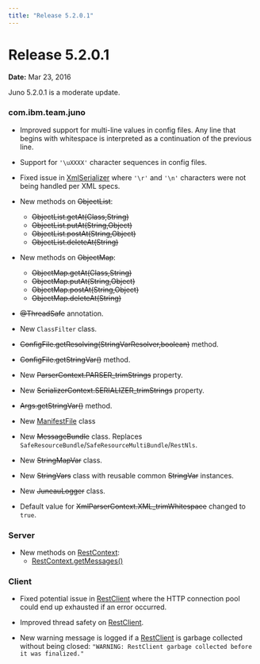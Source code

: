```yaml
---
title: "Release 5.2.0.1"
---
```


# Release 5.2.0.1

**Date:** Mar 23, 2016

Juno 5.2.0.1 is a moderate update.

### com.ibm.team.juno

- Improved support for multi-line values in config files.
  Any line that begins with whitespace is interpreted as a continuation of the previous line.

- Support for `'\uXXXX'` character sequences in config files.

- Fixed issue in [XmlSerializer](API_DOCS/org/apache/juneau/xml/XmlSerializer.html) where `'\r'` and `'\n'` characters were not being handled per XML specs.

- New methods on  ~~ObjectList~~:
  - ~~ObjectList.getAt(Class,String)~~
  - ~~ObjectList.putAt(String,Object)~~
  - ~~ObjectList.postAt(String,Object)~~
  - ~~ObjectList.deleteAt(String)~~

- New methods on  ~~ObjectMap~~:
  - ~~ObjectMap.getAt(Class,String)~~
  - ~~ObjectMap.putAt(String,Object)~~
  - ~~ObjectMap.postAt(String,Object)~~
  - ~~ObjectMap.deleteAt(String)~~

- ~~@ThreadSafe~~ annotation.

- New `ClassFilter` class.

- ~~ConfigFile.getResolving(StringVarResolver,boolean)~~ method.

- ~~ConfigFile.getStringVar()~~ method.

- New ~~ParserContext.PARSER_trimStrings~~ property.

- New ~~SerializerContext.SERIALIZER_trimStrings~~ property.

- ~~Args.getStringVar()~~ method.

- New [ManifestFile](API_DOCS/org/apache/juneau/utils/ManifestFile.html) class

- New ~~MessageBundle~~ class. Replaces `SafeResourceBundle`/`SafeResourceMultiBundle`/`RestNls`.

- New ~~StringMapVar~~ class.

- New ~~StringVars~~ class with reusable common  ~~StringVar~~ instances.

- New ~~JuneauLogger~~ class.

- Default value for ~~XmlParserContext.XML_trimWhitespace~~ changed to `true`.

### Server

- New methods on [RestContext](API_DOCS/oajr/RestContext.html):
  - [RestContext.getMessages()](API_DOCS/oajr/RestContext.html#getMessages())

### Client

- Fixed potential issue in [RestClient](API_DOCS/oajrc/RestClient.html) where the HTTP connection pool could end up exhausted if an error occurred.

- Improved thread safety on [RestClient](API_DOCS/oajrc/RestClient.html).

- New warning message is logged if a [RestClient](API_DOCS/oajrc/RestClient.html) is garbage collected without being closed:
  `"WARNING: RestClient garbage collected before it was finalized."`